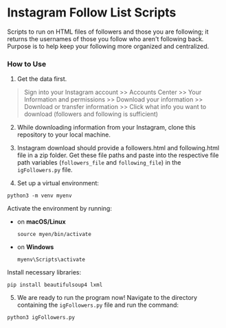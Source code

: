 # Instagram Follow List Scripts
Scripts to run on HTML files of followers and those you are following; it returns the usernames of those you follow who aren't following back.  Purpose is to help keep your following more organized and centralized. 

### How to Use
1. Get the data first. 
> Sign into your Instagram account >> Accounts Center >> Your Information and permissions >> Download your information >> Download or transfer information >> Click what info you want to download (followers and following is sufficient)


2. While downloading information from your Instagram, clone this repository to your local machine.

3. Instagram download should provide a followers.html and following.html file in a zip folder. Get these file paths and paste into the respective file path variables (`followers_file` and `following_file`) in the `igFollowers.py` file. 

4. Set up a virtual environment: 
```
python3 -m venv myenv
```
Activate the environment by running:
- on **macOS/Linux** 
    ```
    source myen/bin/activate
    ```
- on **Windows**
    ```
    myenv\Scripts\activate
    ``` 

Install necessary libraries:
```
pip install beautifulsoup4 lxml
```

5. We are ready to run the program now! Navigate to the directory containing the `igFollowers.py` file and run the command:
```
python3 igFollowers.py
``` 